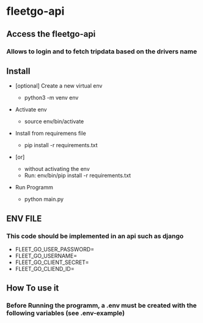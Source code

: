 # fleetgo-api

## Access the fleetgo-api

### Allows to login and to fetch tripdata based on the drivers name


## Install

- [optional] Create a new virtual env
  - python3 -m venv env
- Activate env
  - source env/bin/activate
- Install from requiremens file
  - pip install -r requirements.txt 
 
- [or]
  - without activating the env
  - Run:
    env/bin/pip install -r requirements.txt
    
- Run Programm
  - python main.py
  

## ENV FILE
### This code should be implemented in an api such as django
- FLEET_GO_USER_PASSWORD=
- FLEET_GO_USERNAME=
- FLEET_GO_CLIENT_SECRET=
- FLEET_GO_CLIEND_ID=


## How To use it
### Before Running the programm, a .env must be created with the following variables (see .env-example)

